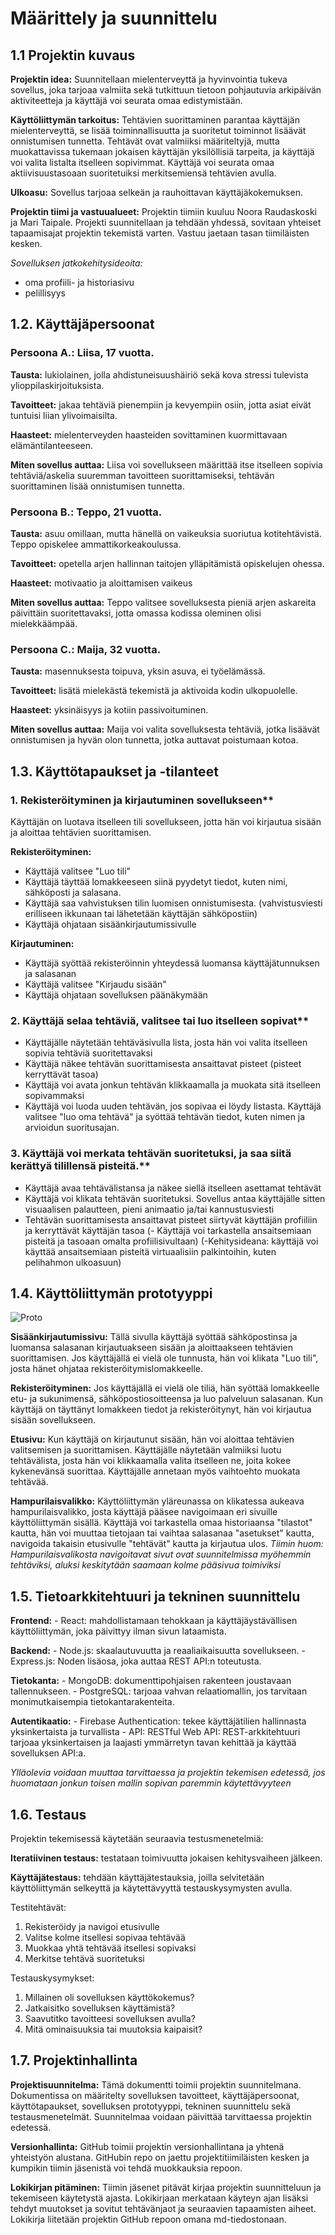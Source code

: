 # Määrittely ja suunnittelu

## 1.1 Projektin kuvaus

**Projektin idea:** Suunnitellaan mielenterveyttä ja hyvinvointia tukeva sovellus, joka tarjoaa valmiita sekä tutkittuun tietoon pohjautuvia arkipäivän aktiviteetteja ja käyttäjä voi seurata omaa edistymistään. 

**Käyttöliittymän tarkoitus:** Tehtävien suorittaminen parantaa käyttäjän mielenterveyttä, se lisää toiminnallisuutta ja suoritetut toiminnot lisäävät onnistumisen tunnetta.
Tehtävät ovat valmiiksi määriteltyjä, mutta muokattavissa tukemaan jokaisen käyttäjän yksilöllisiä tarpeita, ja käyttäjä voi valita listalta itselleen sopivimmat. Käyttäjä voi seurata omaa aktiivisuustasoaan suoritetuiksi merkitsemiensä tehtävien avulla.

**Ulkoasu:** Sovellus tarjoaa selkeän ja rauhoittavan käyttäjäkokemuksen. 

**Projektin tiimi ja vastuualueet:** Projektin tiimiin kuuluu Noora Raudaskoski ja Mari Taipale. Projekti suunnitellaan ja tehdään yhdessä, sovitaan yhteiset tapaamisajat projektin tekemistä varten. Vastuu jaetaan tasan tiimiläisten kesken.

*Sovelluksen jatkokehitysideoita:* 
- oma profiili- ja historiasivu
- pelillisyys


## 1.2. Käyttäjäpersoonat

### **Persoona A.**: Liisa, 17 vuotta.

**Tausta:** lukiolainen, jolla ahdistuneisuushäiriö sekä kova stressi tulevista ylioppilaskirjoituksista.

**Tavoitteet:** jakaa tehtäviä pienempiin ja kevyempiin osiin, jotta asiat eivät tuntuisi liian ylivoimaisilta.

**Haasteet:** mielenterveyden haasteiden sovittaminen kuormittavaan elämäntilanteeseen.

**Miten sovellus auttaa:** Liisa voi sovellukseen määrittää itse itselleen sopivia tehtäviä/askelia suuremman tavoitteen suorittamiseksi, tehtävän suorittaminen lisää onnistumisen tunnetta. 

### **Persoona B.**: Teppo, 21 vuotta.

**Tausta:** asuu omillaan, mutta hänellä on vaikeuksia suoriutua kotitehtävistä. Teppo opiskelee ammattikorkeakoulussa. 

**Tavoitteet:** opetella arjen hallinnan taitojen ylläpitämistä opiskelujen ohessa. 

**Haasteet:** motivaatio ja aloittamisen vaikeus

**Miten sovellus auttaa:** Teppo valitsee sovelluksesta pieniä arjen askareita päivittäin suoritettavaksi, jotta omassa kodissa oleminen olisi mielekkäämpää. 

### **Persoona C.**: Maija, 32 vuotta. 

**Tausta:** masennuksesta toipuva, yksin asuva, ei työelämässä.

**Tavoitteet:** lisätä mielekästä tekemistä ja aktivoida kodin ulkopuolelle.

**Haasteet:** yksinäisyys ja kotiin passivoituminen. 

**Miten sovellus auttaa:** Maija voi valita sovelluksesta tehtäviä, jotka lisäävät onnistumisen ja hyvän olon tunnetta, jotka auttavat poistumaan kotoa. 


## 1.3. Käyttötapaukset ja -tilanteet

### 1. Rekisteröityminen ja kirjautuminen sovellukseen**

Käyttäjän on luotava itselleen tili sovellukseen, jotta hän voi kirjautua sisään ja aloittaa tehtävien suorittamisen. 

**Rekisteröityminen:**
- Käyttäjä valitsee "Luo tili"
- Käyttäjä täyttää lomakkeeseen siinä pyydetyt tiedot, kuten nimi, sähköposti ja salasana.
- Käyttäjä saa vahvistuksen tilin luomisen onnistumisesta. (vahvistusviesti erilliseen ikkunaan tai lähetetään käyttäjän sähköpostiin)
- Käyttäjä ohjataan sisäänkirjautumissivulle

**Kirjautuminen:**
- Käyttäjä syöttää rekisteröinnin yhteydessä luomansa käyttäjätunnuksen ja salasanan
- Käyttäjä valitsee "Kirjaudu sisään"
- Käyttäjä ohjataan sovelluksen päänäkymään

### 2. Käyttäjä selaa tehtäviä, valitsee tai luo itselleen sopivat**

- Käyttäjälle näytetään tehtäväsivulla lista, josta hän voi valita itselleen sopivia tehtäviä suoritettavaksi
- Käyttäjä näkee tehtävän suorittamisesta ansaittavat pisteet (pisteet kerryttävät tasoa)
- Käyttäjä voi avata jonkun tehtävän klikkaamalla ja muokata sitä itselleen sopivammaksi
- Käyttäjä voi luoda uuden tehtävän, jos sopivaa ei löydy listasta. Käyttäjä valitsee "luo oma tehtävä" ja syöttää tehtävän tiedot, kuten nimen ja arvioidun suoritusajan. 

### 3. Käyttäjä voi merkata tehtävän suoritetuksi, ja saa siitä kerättyä tilillensä pisteitä.** 

- Käyttäjä avaa tehtävälistansa ja näkee siellä itselleen asettamat tehtävät
- Käyttäjä voi klikata tehtävän suoritetuksi. Sovellus antaa käyttäjälle sitten visuaalisen palautteen, pieni animaatio ja/tai kannustusviesti
- Tehtävän suorittamisesta ansaittavat pisteet siirtyvät käyttäjän profiiliin ja kerryttävät käyttäjän tasoa
(- Käyttäjä voi tarkastella ansaitsemiaan pisteitä ja tasoaan omalta profiilisivultaan)
(-Kehitysideana: käyttäjä voi käyttää ansaitsemiaan pisteitä virtuaalisiin palkintoihin, kuten pelihahmon ulkoasuun)


## 1.4. Käyttöliittymän prototyyppi

![Proto](proto.jpg)

**Sisäänkirjautumissivu:** Tällä sivulla käyttäjä syöttää sähköpostinsa ja luomansa salasanan kirjautuakseen sisään ja aloittaakseen tehtävien suorittamisen. Jos käyttäjällä ei vielä ole tunnusta, hän voi klikata "Luo tili", josta hänet ohjataa rekisteröitymislomakkeelle.

**Rekisteröityminen:** Jos käyttäjällä ei vielä ole tiliä, hän syöttää lomakkeelle etu- ja sukunimensä, sähköpostiosoitteensa ja luo palveluun salasanan. Kun käyttäjä on täyttänyt lomakkeen tiedot ja rekisteröitynyt, hän voi kirjautua sisään sovellukseen.

**Etusivu:** Kun käyttäjä on kirjautunut sisään, hän voi aloittaa tehtävien valitsemisen ja suorittamisen. Käyttäjälle näytetään valmiiksi luotu tehtävälista, josta hän voi klikkaamalla valita itselleen ne, joita kokee kykenevänsä suorittaa. Käyttäjälle annetaan myös vaihtoehto muokata tehtävää. 

**Hampurilaisvalikko:** Käyttöliittymän yläreunassa on klikatessa aukeava hampurilaisvalikko, josta käyttäjä pääsee navigoimaan eri sivuille käyttöliittymän sisällä. Käyttäjä voi tarkastella omaa historiaansa "tilastot" kautta, hän voi muuttaa tietojaan tai vaihtaa salasanaa "asetukset" kautta, navigoida takaisin etusivulle "tehtävät" kautta ja kirjautua ulos. 
*Tiimin huom: Hampurilaisvalikosta navigoitavat sivut ovat suunnitelmissa myöhemmin tehtäviksi, aluksi keskitytään saamaan kolme pääsivua toimiviksi* 


## 1.5. Tietoarkkitehtuuri ja tekninen suunnittelu

**Frontend:**
         - React: mahdollistamaan tehokkaan ja käyttäjäystävällisen käyttöliittymän, joka päivittyy ilman sivun lataamista. 

**Backend:**
         - Node.js: skaalautuvuutta ja reaaliaikaisuutta sovellukseen.
         - Express.js: Noden lisäosa, joka auttaa REST API:n toteutusta. 

**Tietokanta:**
         -  MongoDB: dokumenttipohjaisen rakenteen joustavaan tallennukseen.
         - PostgreSQL: tarjoaa vahvan relaatiomallin, jos tarvitaan monimutkaisempia tietokantarakenteita.
         
**Autentikaatio:** 
         - Firebase Authentication: tekee käyttäjätilien hallinnasta yksinkertaista ja turvallista
         - API: RESTful Web API: REST-arkkitehtuuri tarjoaa yksinkertaisen ja laajasti ymmärretyn tavan kehittää ja käyttää          sovelluksen API:a.

*Ylläolevia voidaan muuttaa tarvittaessa ja projektin tekemisen edetessä,  jos huomataan jonkun toisen mallin sopivan paremmin käytettävyyteen*


## 1.6. Testaus

Projektin tekemisessä käytetään seuraavia testusmenetelmiä:

**Iteratiivinen testaus:** testataan toimivuutta jokaisen kehitysvaiheen jälkeen. 

**Käyttäjätestaus:** tehdään käyttäjätestauksia, joilla selvitetään käyttöliittymän selkeyttä ja käytettävyyttä testauskysymysten avulla. 

  Testitehtävät:
  1. Rekisteröidy ja navigoi etusivulle
  2. Valitse kolme itsellesi sopivaa tehtävää
  3. Muokkaa yhtä tehtävää itsellesi sopivaksi
  4. Merkitse tehtävä suoritetuksi

  Testauskysymykset: 
  1. Millainen oli sovelluksen käyttökokemus?
  2. Jatkaisitko sovelluksen käyttämistä?
  3. Saavutitko tavoitteesi sovelluksen avulla?
  4. Mitä ominaisuuksia tai muutoksia kaipaisit?
  

## 1.7. Projektinhallinta

**Projektisuunnitelma:** Tämä dokumentti toimii projektin suunnitelmana. Dokumentissa on määritelty sovelluksen tavoitteet, käyttäjäpersoonat, käyttötapaukset, sovelluksen prototyyppi, tekninen suunnittelu sekä testausmenetelmät. Suunnitelmaa voidaan päivittää tarvittaessa projektin edetessä. 

**Versionhallinta:** GitHub toimii projektin versionhallintana ja yhtenä yhteistyön alustana. GitHubin repo on jaettu projektitiimiläisten kesken ja kumpikin tiimin jäsenistä voi tehdä muokkauksia repoon. 

**Lokikirjan pitäminen:** Tiimin jäsenet pitävät kirjaa projektin suunnitteluun ja tekemiseen käytetystä ajasta. Lokikirjaan merkataan käyteyn ajan lisäksi tehdyt muutokset ja sovitut tehtävänjaot ja seuraavien tapaamisten aiheet. Lokikirja liitetään projektin GitHub repoon omana md-tiedostonaan. 
